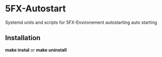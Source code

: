 # 5FX-Autostart

Systemd units and scripts for 5FX-Environement autostarting auto starting

## Installation
**make instal** or **make uninstall**